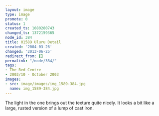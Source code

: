 ```yaml
---
layout: image
type: image
promote: 0
status: 1
created_ts: 1080280743
changed_ts: 1372159365
node_id: 384
title: 01589 Uluru Detail
created: '2004-03-26'
changed: '2013-06-25'
redirect_from: []
permalink: "/node/384/"
tags:
- The Red Centre
- 2003/10 - October 2003
images:
- src: image/images/img_1589-384.jpg
  name: img_1589-384.jpg
---
```

The light in the one brings out the texture quite nicely.  It looks a bit like a large, rusted version of a lump of cast iron.
